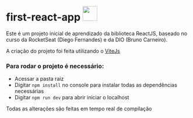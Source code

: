 # first-react-app  <img src="https://user-images.githubusercontent.com/41455948/177880493-be0f5de9-a2ef-4c88-aa18-6d0aea241d43.png" width="40"> 
Este é um projeto inicial de aprendizado da biblioteca ReactJS, baseado no curso da RocketSeat (Diego Fernandes) e da DIO (Bruno Carneiro).

A criação do projeto foi feita utilizando o [ViteJs](https://vitejs.dev) 

### Para rodar o projeto é necessário:
  - Acessar a pasta raiz
  - Digitar `npm install` no console para instalar todas as dependências necessárias
  - Digitar `npm run dev` para abrir iniciar o localhost 

Todas as alterações são feitas em tempo real de compilação

